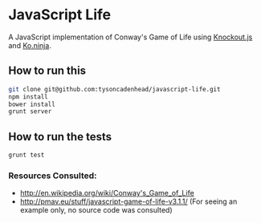 # JavaScript Life

A JavaScript implementation of Conway's Game of Life using [Knockout.js](knockoutjs.com) and [Ko.ninja](https://github.com/jcreamer898/ko.ninja).

## How to run this

```bash
git clone git@github.com:tysoncadenhead/javascript-life.git
npm install
bower install
grunt server
```

## How to run the tests

```bash
grunt test
```

### Resources Consulted:
- http://en.wikipedia.org/wiki/Conway's_Game_of_Life
- http://pmav.eu/stuff/javascript-game-of-life-v3.1.1/ (For seeing an example only, no source code was consulted)